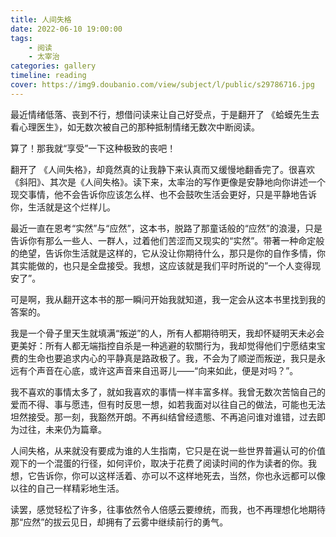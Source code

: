 ```yaml
---
title: 人间失格
date: 2022-06-10 19:00:00
tags:
    - 阅读
    - 太宰治
categories: gallery
timeline: reading
cover: https://img9.doubanio.com/view/subject/l/public/s29786716.jpg
---
```


最近情绪低落、丧到不行，想借问读来让自己好受点，于是翻开了 《蛤蟆先生去看心理医生》，如无数次被自己的那种抵制情绪无数次中断阅读。

算了！那我就“享受”一下这种极致的丧吧！

翻开了 《人间失格》，却竟然真的让我静下来认真而又缓慢地翻香完了。很喜欢《斜阳》、其次是《人间失格》。读下来，太率治的写作更像是安静地向你讲述一个现交事情，他不会告诉你应该怎么样、也不会鼓吹生活会更好，只是平静地告诉你，生活就是这个烂样儿。

最近一直在恩考“实然”与“应然”，这本书，脱路了那童话般的“应然”的浪漫，只是告诉你有那么一些人、一群人，过着他们苦涩而又现实的“实然”。带著一种命定般的绝望，告诉你生活就是这样的，它从没让你期待什么，那只是你的自作多情，你其实能做的，也只是全盘接受。我想，这应该就是我们平时所说的”一个人变得现安了”。

可是啊，我从翻开这本书的那一瞬问开始我就知道，我一定会从这本书里找到我的答案的。

我是一个骨子里天生就填满“叛逆”的人，所有人都期待明天，我却怀疑明天未必会更美好：所有人都无端指控自杀是一种逃避的软關行为，我却觉得他们宁愿结束宝费的生命也要追求内心的平静真是路政极了。我，不会为了顺逆而叛逆，我只是永远有个声音在心底，或许这声音来自迅哥儿——“向来如此，便是对吗？”。

我不喜欢的事情太多了，就如我喜欢的事情一样丰富多样。我曾无数次苦恼自己的爱而不得、事与愿违，但有时反思一想，如若我面对以往自己的做法，可能也无法坦然接受。那一刻，我豁然开朗。不再纠结曾经遗態、不再追问谁对谁错，过去即为过往，未来仍为篇章。

人间失格，从来就没有要成为谁的人生指南，它只是在说一些世界普遍认可的价值观下的一个混蛋的行径，如何评价，取决于花费了阅读时间的作为读者的你。我想，它告诉你，你可以这样活着、亦可以不这样地死去，当然，你也永远都可以像以往的自己一样精彩地生活。

读罢，感觉轻松了许多，往事依然令人倍感云要缭统，而我，也不再理想化地期待那“应然”的拔云见日，却拥有了云雾中继续前行的勇气。

